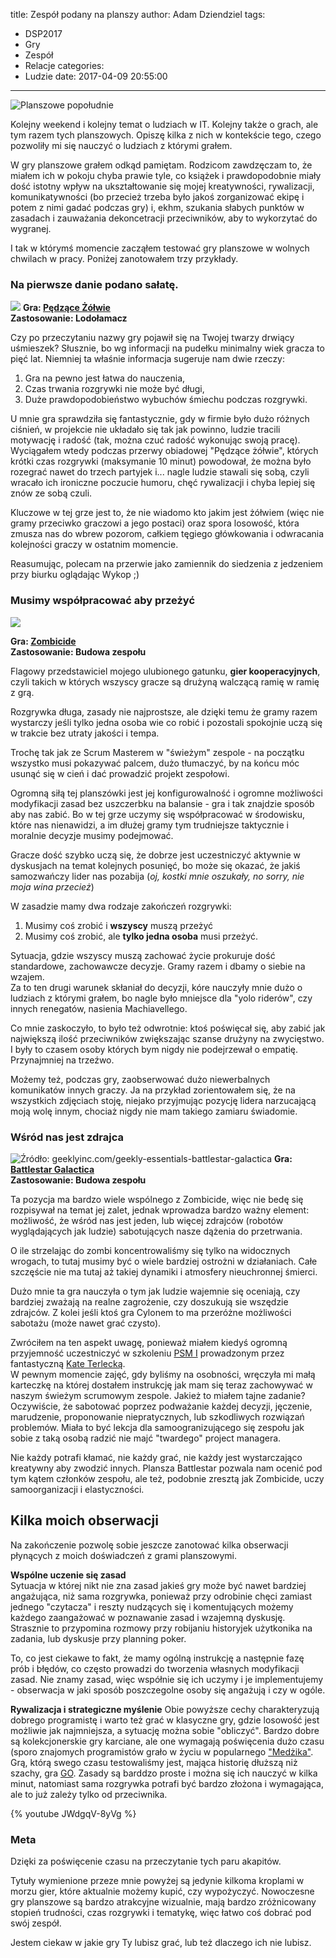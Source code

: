 title: Zespół podany na planszy
author: Adam Dziendziel
tags:
  - DSP2017
  - Gry
  - Zespół
  - Relacje
categories:
  - Ludzie
date: 2017-04-09 20:55:00
---
![Planszowe popołudnie](/images/plansza-intro-team.jpg)

Kolejny weekend i kolejny temat o ludziach w IT. Kolejny także o grach, ale tym razem tych planszowych. Opiszę kilka z nich w kontekście tego, czego pozwoliły mi się nauczyć o ludziach z którymi grałem.

W gry planszowe grałem odkąd pamiętam. Rodzicom zawdzęczam to, że miałem ich w pokoju chyba prawie tyle, co książek i prawdopodobnie miały dość istotny wpływ na ukształtowanie się mojej kreatywności, rywalizacji, komunikatywności (bo przecież trzeba było jakoś zorganizować ekipę i potem z nimi gadać podczas gry) i, ekhm, szukania słabych punktów w zasadach i zauważania dekoncetracji przeciwników, aby to wykorzytać do wygranej. 

I tak w którymś momencie zacząłem testować gry planszowe w wolnych chwilach w pracy. Poniżej zanotowałem trzy przykłady.

### Na pierwsze danie podano sałatę.    
![](/images/plansza-pedzace-zolwie-2.jpg)
__Gra: [Pędzące Żółwie](https://www.youtube.com/watch?v=JtpJi8nJXdg)__   
__Zastosowanie: Lodołamacz__

Czy po przeczytaniu nazwy gry pojawił się na Twojej twarzy drwiący uśmieszek? Słusznie, bo wg informacji na pudełku minimalny wiek gracza to pięć lat. Niemniej ta właśnie informacja sugeruje nam dwie rzeczy:
1. Gra na pewno jest łatwa do nauczenia,
2. Czas trwania rozgrywki nie może być długi,
3. Duże prawdopodobieństwo wybuchów śmiechu podczas rozgrywki.

U mnie gra sprawdziła się fantastycznie, gdy w firmie było dużo różnych ciśnień, w projekcie nie układało się tak jak powinno, ludzie tracili motywację i radość (tak, można czuć radość wykonując swoją pracę). 
Wyciągałem wtedy podczas przerwy obiadowej "Pędzące żółwie", których krótki czas rozgrywki (maksymanie 10 minut) powodował, że można było rozegrać nawet do trzech partyjek i... nagle ludzie stawali się sobą, czyli wracało ich ironiczne poczucie humoru, chęć rywalizacji i chyba lepiej się znów ze sobą czuli.

Kluczowe w tej grze jest to, że nie wiadomo kto jakim jest żółwiem (więc nie gramy przeciwko graczowi a jego postaci) oraz spora losowość, która zmusza nas do wbrew pozorom, całkiem tęgiego główkowania i odwracania kolejności graczy w ostatnim momencie.

Reasumując, polecam na przerwie jako zamiennik do siedzenia z jedzeniem przy biurku oglądając Wykop ;) 
 

### Musimy współpracować aby przeżyć
![](/images/plansza-zombicide-1.jpg)   

__Gra: [Zombicide](https://www.youtube.com/watch?v=voQC7HVZ5uw&index=1&list=PLHvfN_pNBj_GnfBsLKLLvczsIHSMQNZ4S)__   
__Zastosowanie: Budowa zespołu__

Flagowy przedstawiciel mojego ulubionego gatunku, __gier kooperacyjnych__, czyli takich w których wszyscy gracze są drużyną walczącą ramię w ramię z grą.

Rozgrywka długa, zasady nie najprostsze, ale dzięki temu że gramy razem wystarczy jeśli tylko jedna osoba wie co robić i pozostali spokojnie uczą się w trakcie bez utraty jakości i tempa.

Trochę tak jak ze Scrum Masterem w "świeżym" zespole - na początku wszystko musi pokazywać palcem, dużo tłumaczyć, by na końcu móc usunąć się w cień i dać prowadzić projekt zespołowi.

Ogromną siłą tej planszówki jest jej konfigurowalność i ogromne możliwości modyfikacji zasad bez uszczerbku na balansie - gra i tak znajdzie sposób aby nas zabić. Bo w tej grze uczymy się współpracować w środowisku, które nas nienawidzi, a im dłużej gramy tym trudniejsze taktycznie i moralnie decyzje musimy podejmować.    

Gracze dość szybko uczą się, że dobrze jest uczestniczyć aktywnie w dyskusjach na temat kolejnych posunięć, bo może się okazać, że jakiś samozwańczy lider nas pozabija (_oj, kostki mnie oszukały, no sorry, nie moja wina przecież_)

W zasadzie mamy dwa rodzaje zakończeń rozgrywki: 
1. Musimy coś zrobić i __wszyscy__ muszą przeżyć
2. Musimy coś zrobić, ale __tylko jedna osoba__ musi przeżyć.

Sytuacja, gdzie wszyscy muszą zachować życie prokuruje dość standardowe, zachowawcze decyzje. Gramy razem i dbamy o siebie na wzajem.   
Za to ten drugi warunek skłaniał do decyzji, kóre nauczyły mnie dużo o ludziach z którymi grałem, bo nagle było mniejsce dla "yolo riderów", czy innych renegatów, nasienia Machiavellego.

Co mnie zaskoczyło, to było też odwrotnie: ktoś poświęcał się, aby zabić jak największą ilość przeciwników zwiększając szanse drużyny na zwycięstwo. I były to czasem osoby których bym nigdy nie podejrzewał o empatię. Przynajmniej na trzeźwo.

Możemy też, podczas gry, zaobserwować dużo niewerbalnych komunikatów innych graczy. Ja na przykład zorientowałem się, że na wszystkich zdjęciach stoję, niejako przyjmując pozycję lidera narzucającą moją wolę innym, chociaż nigdy nie mam takiego zamiaru świadomie.


### Wśród nas jest zdrajca
![Źródło: geeklyinc.com/geekly-essentials-battlestar-galactica](/images/plansza-battlestar-1.jpg)
__Gra: [Battlestar Galactica](https://www.youtube.com/watch?v=AXbXySipd-U)__   
__Zastosowanie: Budowa zespołu__

Ta pozycja ma bardzo wiele wspólnego z Zombicide, więc nie bedę się rozpisywał na temat jej zalet, jednak wprowadza bardzo ważny element: możliwość, że wśród nas jest jeden, lub więcej zdrajców (robotów wyglądających jak ludzie) sabotujących nasze dążenia do przetrwania.

O ile strzelając do zombi koncentrowaliśmy się tylko na widocznych wrogach, to tutaj musimy być o wiele bardziej ostrożni w działaniach. Całe szczęście nie ma tutaj aż takiej dynamiki i atmosfery nieuchronnej śmierci.

Dużo mnie ta gra nauczyła o tym jak ludzie wajemnie się oceniają, czy bardziej zważają na realne zagrożenie, czy doszukują sie wszędzie zdrajców. Z kolei jeśli ktoś gra Cylonem to ma przeróżne możliwości sabotażu (może nawet grać czysto).   

Zwróciłem na ten aspekt uwagę, ponieważ miałem kiedyś ogromną przyjemność uczestniczyć w szkoleniu [PSM I](https://www.scrum.org/professional-scrum-certifications/professional-scrum-master-i-assessment) prowadzonym przez fantastyczną [Kate Terlecką](https://www.linkedin.com/in/kate-terlecka-77a73819/).  
W pewnym momencie zajęć, gdy byliśmy na osobności, wręczyła mi małą karteczkę na której dostałem instrukcję jak mam się teraz zachowywać w naszym świeżym scrumowym zespole. Jakież to miałem tajne zadanie? Oczywiście, że sabotować poprzez podważanie każdej decyzji, jęczenie, marudzenie, proponowanie niepratycznych, lub szkodliwych rozwiązań problemów. Miała to być lekcja dla samoogranizującego się zespołu jak sobie z taką osobą radzić nie majć "twardego" project managera.

Nie każdy potrafi kłamać, nie każdy grać, nie każdy jest wystarczająco kreatywny aby zwodzić innych. Plansza Battlestar pozwala nam ocenić pod tym kątem członków zespołu, ale też, podobnie zresztą jak Zombicide, uczy samoorganizacji i elastyczności.



## Kilka moich obserwacji 

Na zakończenie pozwolę sobie jeszcze zanotować kilka obserwacji płynących z moich doświadczeń z grami planszowymi.

__Wspólne uczenie się zasad__   
Sytuacja w której nikt nie zna zasad jakieś gry może być nawet bardziej angażująca, niż sama rozgrywka, ponieważ przy odrobinie chęci zamiast jednego "czytacza" i reszty nudzących się i komentujących możemy każdego zaangażować w poznawanie zasad i wzajemną dyskusję. Strasznie to przypomina rozmowy przy robijaniu historyjek użytkonika na zadania, lub dyskusje przy planning poker.

To, co jest ciekawe to fakt, że mamy ogólną instrukcję a następnie fazę prób i błędów, co często prowadzi do tworzenia własnych modyfikacji zasad. 
Nie znamy zasad, więc współnie się ich uczymy i je implementujemy - obserwacja w jaki sposób poszczegolne osoby się angażują i czy w ogóle.


__Rywalizacja i strategiczne myślenie__
Obie powyższe cechy charakteryzują dobrego programistę i warto też grać w klasyczne gry, gdzie losowość jest możliwie jak najmniejsza, a sytuację można sobie "obliczyć". Bardzo dobre są kolekcjonerskie gry karciane, ale one wymagają poświęcenia dużo czasu (sporo znajomych programistów grało w życiu w popularnego ["Medżika"](https://pl.wikipedia.org/wiki/Magic:_The_Gathering).
Grą, którą swego czasu testowaliśmy jest, mająca historię dłuższą niż szachy, gra [GO](https://www.youtube.com/watch?v=JWdgqV-8yVg). Zasady są barddzo proste i można się ich nauczyć w kilka minut, natomiast sama rozgrywka potrafi być bardzo złożona i wymagająca, ale to już zależy tylko od przeciwnika.

{% youtube JWdgqV-8yVg %}

### Meta
Dzięki za poświęcenie czasu na przeczytanie tych paru akapitów.

Tytuły wymienione przeze mnie powyżej są jedynie kilkoma kroplami w morzu gier, które aktualnie możemy kupić, czy wypożyczyć. Nowoczesne gry planszowe są bardzo atrakcyjne wizualnie, mają bardzo zróżnicowany stopień trudności, czas rozgrywki i tematykę, więc łatwo coś dobrać pod swój zespół. 

Jestem ciekaw w jakie gry Ty lubisz grać, lub też dlaczego ich nie lubisz.